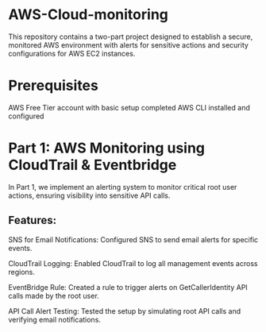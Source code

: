# AWS-Cloud-monitoring
This repository contains a two-part project designed to establish a secure, monitored AWS environment with alerts for sensitive actions and security configurations for AWS EC2 instances.

# Prerequisites
AWS Free Tier account with basic setup completed
AWS CLI installed and configured


# Part 1: AWS Monitoring using CloudTrail & Eventbridge
In Part 1, we implement an alerting system to monitor critical root user actions, ensuring visibility into sensitive API calls.

## Features:
SNS for Email Notifications: Configured SNS to send email alerts for specific events.

CloudTrail Logging: Enabled CloudTrail to log all management events across regions.

EventBridge Rule: Created a rule to trigger alerts on GetCallerIdentity API calls made by the root user.

API Call Alert Testing: Tested the setup by simulating root API calls and verifying email notifications.
